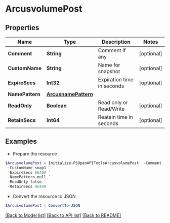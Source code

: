 # ArcusvolumePost
## Properties

Name | Type | Description | Notes
------------ | ------------- | ------------- | -------------
**Comment** | **String** | Comment if any | [optional] 
**CustomName** | **String** | Name for snapshot | [optional] 
**ExpireSecs** | **Int32** | Expiration time in seconds | [optional] 
**NamePattern** | [**ArcusnamePattern**](ArcusnamePattern.md) |  | 
**ReadOnly** | **Boolean** | Read only or Read/Write | [optional] 
**RetainSecs** | **Int64** | Reatain time in seconds | [optional] 

## Examples

- Prepare the resource
```powershell
$ArcusvolumePost = Initialize-PSOpenAPIToolsArcusvolumePost  -Comment  `
 -CustomName snap1 `
 -ExpireSecs 86400 `
 -NamePattern null `
 -ReadOnly false `
 -RetainSecs 86400
```

- Convert the resource to JSON
```powershell
$ArcusvolumePost | ConvertTo-JSON
```

[[Back to Model list]](../README.md#documentation-for-models) [[Back to API list]](../README.md#documentation-for-api-endpoints) [[Back to README]](../README.md)

